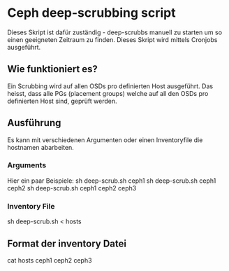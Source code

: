 # Ceph deep-scrubbing script

Dieses Skript ist dafür zuständig - deep-scrubbs manuell zu starten um so einen geeigneten Zeitraum zu finden.
Dieses Skript wird mittels Cronjobs ausgeführt.

## Wie funktioniert es?

Ein Scrubbing wird auf allen OSDs pro definierten Host ausgeführt. Das heisst, dass alle PGs (placement groups) welche auf all den OSDs pro definierten Host sind, geprüft werden.

## Ausführung

Es kann mit verschiedenen Argumenten oder einen Inventoryfile die hostnamen abarbeiten.

### Arguments

Hier ein paar Beispiele:
sh deep-scrub.sh ceph1
sh deep-scrub.sh ceph1 ceph2
sh deep-scrub.sh ceph1 ceph2 ceph3

### Inventory File

sh deep-scrub.sh < hosts


## Format der inventory Datei

cat hosts
ceph1
ceph2
ceph3

